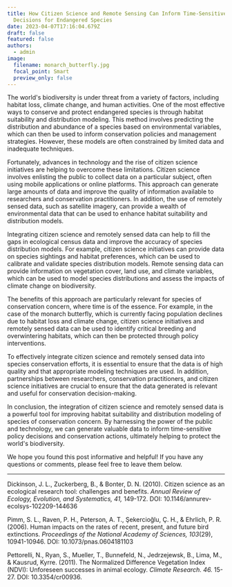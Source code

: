 ```yaml
---
title: How Citizen Science and Remote Sensing Can Inform Time-Sensitive Policy
  Decisions for Endangered Species
date: 2023-04-07T17:16:04.679Z
draft: false
featured: false
authors:
  - admin
image:
  filename: monarch_butterfly.jpg
  focal_point: Smart
  preview_only: false
---
```

<!--StartFragment-->

The world's biodiversity is under threat from a variety of factors, including habitat loss, climate change, and human activities. One of the most effective ways to conserve and protect endangered species is through habitat suitability and distribution modeling. This method involves predicting the distribution and abundance of a species based on environmental variables, which can then be used to inform conservation policies and management strategies. However, these models are often constrained by limited data and inadequate techniques.

<!--EndFragment-->

<!--StartFragment-->

<!-- wp:paragraph -->

Fortunately, advances in technology and the rise of citizen science initiatives are helping to overcome these limitations. Citizen science involves enlisting the public to collect data on a particular subject, often using mobile applications or online platforms. This approach can generate large amounts of data and improve the quality of information available to researchers and conservation practitioners. In addition, the use of remotely sensed data, such as satellite imagery, can provide a wealth of environmental data that can be used to enhance habitat suitability and distribution models.

<!-- /wp:paragraph -->

<!-- wp:paragraph -->

Integrating citizen science and remotely sensed data can help to fill the gaps in ecological census data and improve the accuracy of species distribution models. For example, citizen science initiatives can provide data on species sightings and habitat preferences, which can be used to calibrate and validate species distribution models. Remote sensing data can provide information on vegetation cover, land use, and climate variables, which can be used to model species distributions and assess the impacts of climate change on biodiversity.

<!-- /wp:paragraph -->

<!-- wp:paragraph -->

The benefits of this approach are particularly relevant for species of conservation concern, where time is of the essence. For example, in the case of the monarch butterfly, which is currently facing population declines due to habitat loss and climate change, citizen science initiatives and remotely sensed data can be used to identify critical breeding and overwintering habitats, which can then be protected through policy interventions.

<!-- /wp:paragraph -->

<!-- wp:paragraph -->

To effectively integrate citizen science and remotely sensed data into species conservation efforts, it is essential to ensure that the data is of high quality and that appropriate modeling techniques are used. In addition, partnerships between researchers, conservation practitioners, and citizen science initiatives are crucial to ensure that the data generated is relevant and useful for conservation decision-making.

<!-- /wp:paragraph -->

<!-- wp:paragraph -->

In conclusion, the integration of citizen science and remotely sensed data is a powerful tool for improving habitat suitability and distribution modeling of species of conservation concern. By harnessing the power of the public and technology, we can generate valuable data to inform time-sensitive policy decisions and conservation actions, ultimately helping to protect the world's biodiversity.

<!-- /wp:paragraph -->

<!-- wp:paragraph -->

We hope you found this post informative and helpful! If you have any questions or comments, please feel free to leave them below.

<!-- /wp:paragraph -->

<!--EndFragment-->

<!--StartFragment-->

<!-- wp:separator -->

- - -

<!-- /wp:separator -->

<!--EndFragment-->

<!--StartFragment-->

<!-- wp:paragraph -->

Dickinson, J. L., Zuckerberg, B., & Bonter, D. N. (2010). Citizen science as an ecological research tool: challenges and benefits. *Annual Review of Ecology, Evolution, and Systematics, 41,* 149-172. DOI: 10.1146/annurev-ecolsys-102209-144636

<!-- /wp:paragraph -->

<!-- wp:paragraph -->

Pimm, S. L., Raven, P. H., Peterson, A. T., Şekercioğlu, Ç. H., & Ehrlich, P. R. (2006). Human impacts on the rates of recent, present, and future bird extinctions. *Proceedings of the National Academy of Sciences, 103*(29), 10941-10946. DOI: 10.1073/pnas.0604181103

<!-- /wp:paragraph -->

<!-- wp:paragraph -->

Pettorelli, N., Ryan, S., Mueller, T., Bunnefeld, N., Jedrzejewsk, B., Lima, M., & Kausrud, Kyrre. (2011). The Normalized Difference Vegetation Index (NDVI): Unforeseen successes in animal ecology. *Climate Research. 46.* 15-27. DOI: 10.3354/cr00936.

<!-- /wp:paragraph -->

<!--EndFragment-->